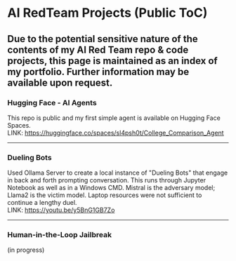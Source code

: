 # AI RedTeam Projects (Public ToC)

## Due to the potential sensitive nature of the contents of my AI Red Team repo & code projects, this page is maintained as an index of my portfolio.  Further information may be available upon request.


### Hugging Face - AI Agents  
This repo is public and my first simple agent is available on Hugging Face Spaces.  
LINK: https://huggingface.co/spaces/sl4psh0t/College_Comparison_Agent

----

### Dueling Bots
Used Ollama Server to create a local instance of "Dueling Bots" that engage in back and forth prompting conversation. This runs through Jupyter Notebook as well as in a Windows CMD. Mistral is the adversary model; Llama2 is the victim model. Laptop resources were not sufficient to continue a lengthy duel.  
LINK: https://youtu.be/y5BnG1GB7Zo

----

### Human-in-the-Loop Jailbreak  
(in progress)

